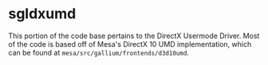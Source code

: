 # sgldxumd

This portion of the code base pertains to the DirectX Usermode Driver. Most of the code is based off of Mesa's DirectX 10 UMD implementation, which can be found at `mesa/src/gallium/frontends/d3d10umd`.